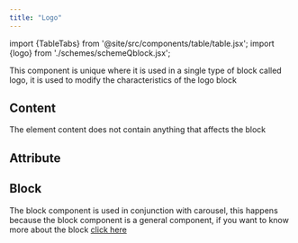 ```yaml
---
title: "Logo"
---
```


import {TableTabs} from '@site/src/components/table/table.jsx';
import {logo} from './schemes/schemeQblock.jsx';

This component is unique where it is used in a single type of block called logo, it is used to modify the characteristics of the logo block

## Content
The element content does not contain anything that affects the block

## Attribute
<TableTabs tabsContent={logo} />

## Block
The block component is used in conjunction with carousel, this happens because the block component is a general component, if you want to know more about the block [click here](./block)